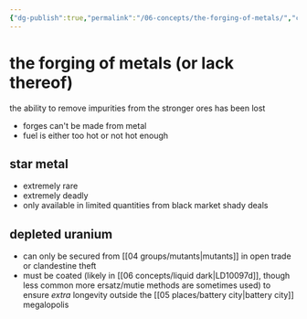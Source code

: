 ```yaml
---
{"dg-publish":true,"permalink":"/06-concepts/the-forging-of-metals/","created":"2024-10-28T09:04:27.000-05:00","updated":"2025-03-17T14:29:24.804-05:00"}
---
```


# the forging of metals (or lack thereof)

the ability to remove impurities from the stronger ores has been lost
- forges can't be made from metal
- fuel is either too hot or not hot enough
## star metal
- extremely rare
- extremely deadly
- only available in limited quantities from black market shady deals
## depleted uranium
- can only be secured from [[04 groups/mutants\|mutants]] in open trade or clandestine theft
- must be coated (likely in [[06 concepts/liquid dark\|LD10097d]], though less common more ersatz/mutie methods are sometimes used) to ensure *extra* longevity outside the [[05 places/battery city\|battery city]] megalopolis